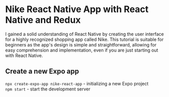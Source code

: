 # Nike React Native App with React Native and Redux

I gained a solid understanding of React Native by creating the user interface for a highly recognized shopping app called Nike. This tutorial is suitable for beginners as the app's design is simple and straightforward, allowing for easy comprehension and implementation, even if you are just starting out with React Native.

## Create a new Expo app
```npx create-expo-app nike-react-app``` - initializing a new Expo project <br />
```npm start``` - start the development server
